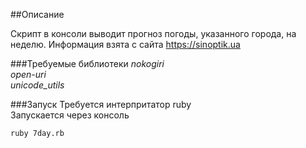 ##Описание

Скрипт в консоли выводит прогноз погоды, указанного города, на неделю.
Информация взята с сайта https://sinoptik.ua

###Требуемые библиотеки
*nokogiri*  
*open-uri*  
*unicode_utils*

###Запуск
Требуется интерпритатор ruby  
Запускается через консоль  
  
`ruby 7day.rb`
